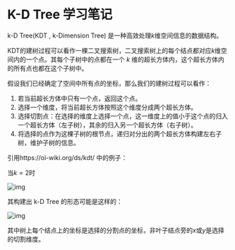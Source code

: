 # K-D Tree 学习笔记

k-D Tree(KDT , k-Dimension Tree) 是一种高效处理$k$维空间信息的数据结构。

KDT的建树过程可以看作一棵二叉搜索树，二叉搜索树上的每个结点都对应$k$维空间内的一个点。其每个子树中的点都在一个 $k$ 维的超长方体内，这个超长方体内的所有点也都在这个子树中。

假设我们已经确定了空间中所有点的坐标，那么我们的建树过程可以看作：

1. 若当前超长方体中只有一个点，返回这个点。
2. 选择一个维度，将当前超长方体按照这个维度分成两个超长方体。
3. 选择切割点：在选择的维度上选择一个点，这一维度上的值小于这个点的归入一个超长方体（左子树），其余的归入另一个超长方体（右子树）。
4. 将选择的点作为这棵子树的根节点，递归对分出的两个超长方体构建左右子树，维护子树的信息。

引用https://oi-wiki.org/ds/kdt/ 中的例子：

当$k=2$时

![img](https://oi-wiki.org/ds/images/kdt1.jpg)

其构建出 k-D Tree 的形态可能是这样的：

![img](https://oi-wiki.org/ds/images/kdt2.jpg)

其中树上每个结点上的坐标是选择的分割点的坐标，非叶子结点旁的$x$或$y$是选择的切割维度。